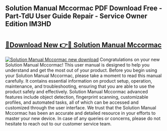 ## Solution Manual Mccormac PDF Download Free - Part-TdU User Guide Repair - Service Owner Edition IM3HD

# <h2><a href="http://bc65442.oget.top/?id=Solution+Manual+Mccormac">🔗Download New 👉🔴 Solution Manual Mccormac</a></h2>

[![Solution Manual Mccormac new download](https://i.imgur.com/5g1atiW.png)](http://bc65442.oget.top/?id=Solution+Manual+Mccormac)
Congratulations on your new Solution Manual Mccormac! This user manual is designed to help you understand and get the most out of your product. Before you begin using your Solution Manual Mccormac, please take a moment to read this manual carefully. It contains essential information on product setup, operation, maintenance, and troubleshooting, ensuring that you are able to use the product safely and effectively. Solution Manual Mccormac advanced features include object detection, fingerprint scanning, customizable profiles, and automated tasks, all of which can be accessed and customized through the user interface. We trust that the Solution Manual Mccormac has been an accurate and detailed resource in your efforts to master your new device. In case of any queries or concerns, please do not hesitate to reach out to our customer service team.
